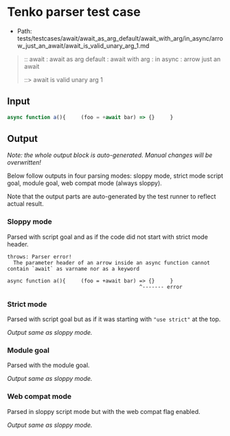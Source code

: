 # Tenko parser test case

- Path: tests/testcases/await/await_as_arg_default/await_with_arg/in_async/arrow_just_an_await/await_is_valid_unary_arg_1.md

> :: await : await as arg default : await with arg : in async : arrow just an await
>
> ::> await is valid unary arg 1

## Input

`````js
async function a(){     (foo = +await bar) => {}     }
`````

## Output

_Note: the whole output block is auto-generated. Manual changes will be overwritten!_

Below follow outputs in four parsing modes: sloppy mode, strict mode script goal, module goal, web compat mode (always sloppy).

Note that the output parts are auto-generated by the test runner to reflect actual result.

### Sloppy mode

Parsed with script goal and as if the code did not start with strict mode header.

`````
throws: Parser error!
  The parameter header of an arrow inside an async function cannot contain `await` as varname nor as a keyword

async function a(){     (foo = +await bar) => {}     }
                                           ^------- error
`````

### Strict mode

Parsed with script goal but as if it was starting with `"use strict"` at the top.

_Output same as sloppy mode._

### Module goal

Parsed with the module goal.

_Output same as sloppy mode._

### Web compat mode

Parsed in sloppy script mode but with the web compat flag enabled.

_Output same as sloppy mode._
